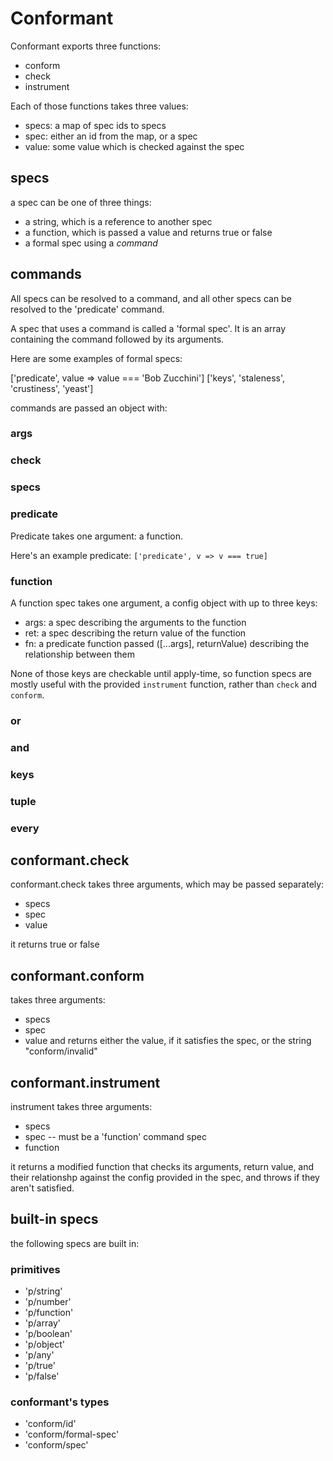 # Conformant

Conformant exports three functions:

- conform
- check
- instrument

Each of those functions takes three values:

- specs: a map of spec ids to specs
- spec: either an id from the map, or a spec
- value: some value which is checked against the spec

## specs

a spec can be one of three things:

- a string, which is a reference to another spec
- a function, which is passed a value and returns true or false
- a formal spec using a _command_



## commands

All specs can be resolved to a command, and all other specs can be
resolved to the 'predicate' command.

A spec that uses a command is called a 'formal spec'. It is an array
containing the command followed by its arguments.

Here are some examples of formal specs:

['predicate', value => value === 'Bob Zucchini']
['keys', 'staleness', 'crustiness', 'yeast']

commands are passed an object with:

### args
### check
### specs


### predicate

Predicate takes one argument: a function.

Here's an example predicate: `['predicate', v => v === true]`


### function

A function spec takes one argument, a config object with
up to three keys:

- args: a spec describing the arguments to the function
- ret: a spec describing the return value of the function
- fn: a predicate function passed ([...args], returnValue)
  describing the relationship between them

None of those keys are checkable until apply-time, so function
specs are mostly useful with the provided `instrument` function,
rather than `check` and `conform`.


### or


### and


### keys


### tuple


### every



## conformant.check

conformant.check takes three arguments, which
may be passed separately:

- specs
- spec
- value

it returns true or false



## conformant.conform

takes three arguments:
- specs
- spec
- value
and returns either the value, if it satisfies
the spec, or the string "conform/invalid"



## conformant.instrument

instrument takes three arguments:

- specs
- spec -- must be a 'function' command spec
- function

it returns a modified function that checks its
arguments, return value, and their relationshp
against the config provided in the spec, and
throws if they aren't satisfied.



## built-in specs

the following specs are built in:

### primitives

- 'p/string'
- 'p/number'
- 'p/function'
- 'p/array'
- 'p/boolean'
- 'p/object'
- 'p/any'
- 'p/true'
- 'p/false'

### conformant's types

- 'conform/id'
- 'conform/formal-spec'
- 'conform/spec'

